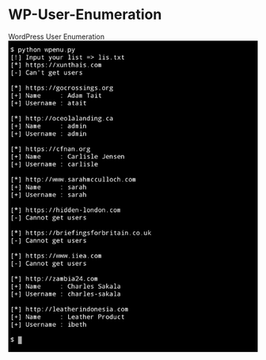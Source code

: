 # WP-User-Enumeration
WordPress User Enumeration
<img src="https://raw.githubusercontent.com/nastar-id/WP-User-Enumeration/master/IMG_20200618_223926.jpg">

